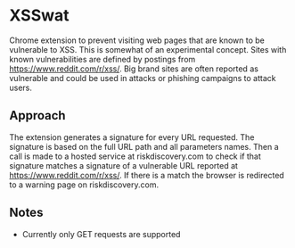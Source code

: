 # XSSwat
Chrome extension to prevent visiting web pages that are known to be vulnerable to XSS. This is somewhat of an experimental concept. Sites with known vulnerabilities are defined by postings from https://www.reddit.com/r/xss/. Big brand sites are often reported as vulnerable and could be used in attacks or phishing campaigns to attack users.

## Approach
The extension generates a signature for every URL requested. The signature is based on the full URL path and all parameters names. Then a call is made to a hosted service at riskdiscovery.com to check if that signature matches a signature of a vulnerable URL reported at https://www.reddit.com/r/xss/. If there is a match the browser is redirected to a warning page on riskdiscovery.com.

## Notes
- Currently only GET requests are supported
